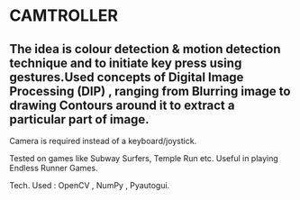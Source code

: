 # CAMTROLLER

## The idea is colour detection & motion detection technique and to initiate key press using gestures.Used concepts of Digital Image Processing (DIP) , ranging from  Blurring image to drawing Contours around it to extract a particular part of image.

Camera is required instead of a keyboard/joystick.

Tested on games like Subway Surfers, Temple Run etc. Useful in playing Endless Runner Games.

Tech. Used : OpenCV , NumPy , Pyautogui.

